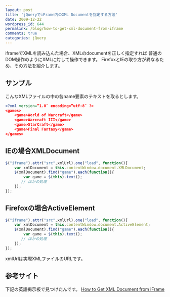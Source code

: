 ```yaml
---
layout: post
title: 'jQueryでiFrame内のXML Documentを指定する方法'
date: 2009-12-22
wordpress_id: 644
permalink: /blog/how-to-get-xml-document-from-iframe
comments: true
categories: jQuery
---
```

iframeでXMLを読み込んた場合、XMLのdocumentを正しく指定すれば
普通のDOM操作のようにXMLに対して操作できます。
FirefoxとIEの取り方が異なるため、その方法を紹介します。
<br/>
## サンプル
こんなXMLファイルの中の各name要素のテキストを取るとします。

```xml
<?xml version=”1.0″ encoding=”utf-8″ ?>
<games>
    <game>World of Warcraft</game>
    <game>Warcraft III</game>
    <game>StarCraft</game>
    <game>Final Fantasy</game>
</games>
```

## IEの場合XMLDocument

```javascript
$("iframe").attr("src",xmlUrl).one("load", function(){
    var xmlDocument = this.contentWindow.document.XMLDocument;
    $(xmlDocument).find("game").each(function(){
        var game = $(this).text();
       // ほかの処理
    });
});
```

## Firefoxの場合ActiveElement
```javascript
$("iframe").attr("src",xmlUrl).one("load", function(){
    var xmlDocument = this.contentWindow.document.ActiveElement;
    $(xmlDocument).find("game").each(function(){
        var game = $(this).text();
       // ほかの処理
    });
});
```

xmlUrlは実際XMLファイルのURLです。

## 参考サイト
下記の英語掲示板で見つけたんです。
[How to Get XML Document from iFrame](http://p2p.wrox.com/ajax/60159-how-get-xml-document-iframe.html#post204115)

